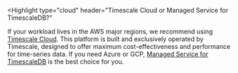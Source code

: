 <Highlight
  type="cloud"
  header="Timescale Cloud or Managed Service for TimescaleDB?"
>
  If your workload lives in the AWS major regions, we recommend using [Timescale
  Cloud](/use-timescale/latest/services/). This platform is built and exclusively operated by
  Timescale, designed to offer maximum cost-effectiveness and performance for
  time-series data. If you need Azure or GCP, [Managed Service for TimescaleDB](/mst/latest/)
  is the best choice for you.
</Highlight>
